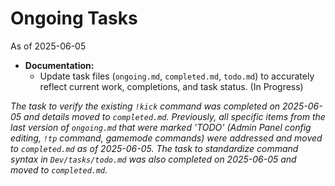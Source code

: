 # Ongoing Tasks

As of 2025-06-05

*   **Documentation:**
    *   Update task files (`ongoing.md`, `completed.md`, `todo.md`) to accurately reflect current work, completions, and task status. (In Progress)

*The task to verify the existing `!kick` command was completed on 2025-06-05 and details moved to `completed.md`.*
*Previously, all specific items from the last version of `ongoing.md` that were marked 'TODO' (Admin Panel config editing, `!tp` command, gamemode commands) were addressed and moved to `completed.md` as of 2025-06-05.*
*The task to standardize command syntax in `Dev/tasks/todo.md` was also completed on 2025-06-05 and moved to `completed.md`.*
